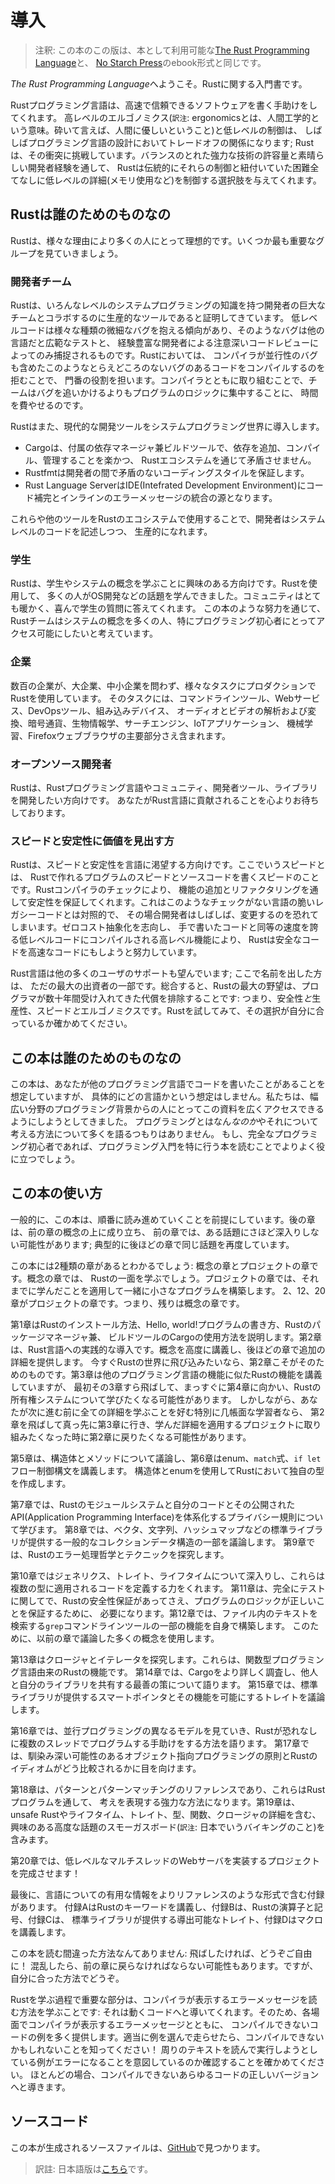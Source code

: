 <!-- # Introduction -->

# 導入

<!-- > Note: This edition of the book is the same as [The Rust Programming -->
<!-- > Language][nsprust] available in print and ebook format from [No Starch -->
<!-- > Press][nsp]. -->

> 注釈: この本のこの版は、本として利用可能な[The Rust Programming Language][nsprust]と、
> [No Starch Press][nsp]のebook形式と同じです。

[nsprust]: https://nostarch.com/rust
[nsp]: https://nostarch.com/

<!-- Welcome to *The Rust Programming Language*, an introductory book about Rust. -->

*The Rust Programming Language*へようこそ。Rustに関する入門書です。

<!-- The Rust programming language helps you write faster, more reliable software. -->
<!-- High-level ergonomics and low-level control are often at odds in programming -->
<!-- language design; Rust challenges that conflict. Through balancing powerful -->
<!-- technical capacity and a great developer experience, Rust gives you the option -->
<!-- to control low-level details (such as memory usage) without all the hassle -->
<!-- traditionally associated with such control. -->

Rustプログラミング言語は、高速で信頼できるソフトウェアを書く手助けをしてくれます。
高レベルのエルゴノミクス(`訳注`: ergonomicsとは、人間工学的という意味。砕いて言えば、人間に優しいということ)と低レベルの制御は、
しばしばプログラミング言語の設計においてトレードオフの関係になります;
Rustは、その衝突に挑戦しています。バランスのとれた強力な技術の許容量と素晴らしい開発者経験を通して、
Rustは伝統的にそれらの制御と紐付いていた困難全てなしに低レベルの詳細(メモリ使用など)を制御する選択肢を与えてくれます。

<!-- ## Who Rust Is For -->

## Rustは誰のためのものなの

<!-- Rust is ideal for many people for a variety of reasons. Let’s look at a few of -->
<!-- the most important groups. -->

Rustは、様々な理由により多くの人にとって理想的です。いくつか最も重要なグループを見ていきましょう。

<!-- ### Teams of Developers -->

### 開発者チーム

<!-- Rust is proving to be a productive tool for collaborating among large teams of -->
<!-- developers with varying levels of systems programming knowledge. Low-level code -->
<!-- is prone to a variety of subtle bugs, which in most other languages can be -->
<!-- caught only through extensive testing and careful code review by experienced -->
<!-- developers. In Rust, the compiler plays a gatekeeper role by refusing to -->
<!-- compile code with these elusive bugs, including concurrency bugs. By working -->
<!-- alongside the compiler, the team can spend their time focusing on the program’s -->
<!-- logic rather than chasing down bugs. -->

Rustは、いろんなレベルのシステムプログラミングの知識を持つ開発者の巨大なチームとコラボするのに生産的なツールであると証明してきています。
低レベルコードは様々な種類の微細なバグを抱える傾向があり、そのようなバグは他の言語だと広範なテストと、
経験豊富な開発者による注意深いコードレビューによってのみ捕捉されるものです。Rustにおいては、
コンパイラが並行性のバグも含めたこのようなとらえどころのないバグのあるコードをコンパイルするのを拒むことで、
門番の役割を担います。コンパイラとともに取り組むことで、チームはバグを追いかけるよりもプログラムのロジックに集中することに、
時間を費やせるのです。

<!-- Rust also brings contemporary developer tools to the systems programming world: -->

Rustはまた、現代的な開発ツールをシステムプログラミング世界に導入します。

<!-- * Cargo, the included dependency manager and build tool, makes adding, -->
<!--   compiling, and managing dependencies painless and consistent across the Rust -->
<!--   ecosystem. -->
<!-- * Rustfmt ensures a consistent coding style across developers. -->
<!-- * The Rust Language Server powers Integrated Development Environment (IDE) -->
<!--   integration for code completion and inline error messages. -->

* Cargoは、付属の依存マネージャ兼ビルドツールで、依存を追加、コンパイル、管理することを楽かつ、
  Rustエコシステムを通じて矛盾させません。
* Rustfmtは開発者の間で矛盾のないコーディングスタイルを保証します。
* Rust Language ServerはIDE(Intefrated Development Environment)にコード補完とインラインのエラーメッセージの統合の源となります。

<!-- By using these and other tools in the Rust ecosystem, developers can be -->
<!-- productive while writing systems-level code. -->

これらや他のツールをRustのエコシステムで使用することで、開発者はシステムレベルのコードを記述しつつ、
生産的になれます。

<!-- ### Students -->

### 学生

<!-- Rust is for students and those who are interested in learning about systems -->
<!-- concepts. Using Rust, many people have learned about topics like operating -->
<!-- systems development. The community is very welcoming and happy to answer -->
<!-- student questions. Through efforts such as this book, the Rust teams want to -->
<!-- make systems concepts more accessible to more people, especially those new to -->
<!-- programming. -->

Rustは、学生やシステムの概念を学ぶことに興味のある方向けです。Rustを使用して、
多くの人がOS開発などの話題を学んできました。コミュニティはとても暖かく、喜んで学生の質問に答えてくれます。
この本のような努力を通じて、Rustチームはシステムの概念を多くの人、特にプログラミング初心者にとってアクセス可能にしたいと考えています。

<!-- ### Companies -->

### 企業

<!-- Hundreds of companies, large and small, use Rust in production for a variety of -->
<!-- tasks. Those tasks include command line tools, web services, DevOps tooling, -->
<!-- embedded devices, audio and video analysis and transcoding, cryptocurrencies, -->
<!-- bioinformatics, search engines, Internet of Things applications, machine -->
<!-- learning, and even major parts of the Firefox web browser. -->

数百の企業が、大企業、中小企業を問わず、様々なタスクにプロダクションでRustを使用しています。
そのタスクには、コマンドラインツール、Webサービス、DevOpsツール、組み込みデバイス、
オーディオとビデオの解析および変換、暗号通貨、生物情報学、サーチエンジン、IoTアプリケーション、
機械学習、Firefoxウェブブラウザの主要部分さえ含まれます。

<!-- ### Open Source Developers -->

### オープンソース開発者

<!-- Rust is for people who want to build the Rust programming language, community, -->
<!-- developer tools, and libraries. We’d love to have you contribute to the Rust -->
<!-- language. -->

Rustは、Rustプログラミング言語やコミュニティ、開発者ツール、ライブラリを開発したい方向けです。
あなたがRust言語に貢献されることを心よりお待ちしております。

<!-- ### People Who Value Speed and Stability -->

### スピードと安定性に価値を見出す方

<!-- 最後から3行目、zero-cost abstractions, higher-level featuresの繋がりがよくわからない。byが両者にかかっているように訳した -->

<!-- Rust is for people who crave speed and stability in a language. By speed, we -->
<!-- mean the speed of the programs that you can create with Rust and the speed at -->
<!-- which Rust lets you write them. The Rust compiler’s checks ensure stability -->
<!-- through feature additions and refactoring. This is contrast to the brittle -->
<!-- legacy code in languages without these checks, which developers are often -->
<!-- afraid to modify. By striving for zero-cost abstractions, higher-level features -->
<!-- that compile to lower-level code as fast as code written manually, Rust -->
<!-- endeavors to make safe code be fast code as well. -->

Rustは、スピードと安定性を言語に渇望する方向けです。ここでいうスピードとは、
Rustで作れるプログラムのスピードとソースコードを書くスピードのことです。Rustコンパイラのチェックにより、
機能の追加とリファクタリングを通して安定性を保証してくれます。これはこのようなチェックがない言語の脆いレガシーコードとは対照的で、
その場合開発者はしばしば、変更するのを恐れてしまいます。ゼロコスト抽象化を志向し、
手で書いたコードと同等の速度を誇る低レベルコードにコンパイルされる高レベル機能により、
Rustは安全なコードを高速なコードにもしようと努力しています。

<!-- The Rust language hopes to support many other users as well; those mentioned -->
<!-- here are merely some of the biggest stakeholders. Overall, Rust’s greatest -->
<!-- ambition is to eliminate trade-offs that programmers have accepted for -->
<!-- decades: safety *and* productivity, speed *and* ergonomics. Give -->
<!-- Rust a try, and see if its choices work for you. -->

Rust言語は他の多くのユーザのサポートも望んでいます; ここで名前を出した方は、
ただの最大の出資者の一部です。総合すると、Rustの最大の野望は、プログラマが数十年間受け入れてきた代償を排除することです:
つまり、安全性*と*生産性、スピード*と*エルゴノミクスです。Rustを試してみて、その選択が自分に合っているか確かめてください。

<!-- ## Who This Book Is For -->

## この本は誰のためのものなの

<!-- This book assumes that you’ve written code in another programming language but -->
<!-- doesn’t make any assumptions about which one. We’ve tried to make the material -->
<!-- broadly accessible to those from a wide variety of programming backgrounds. We -->
<!-- don’t spend a lot of time talking about what programming *is* or how to think -->
<!-- about it. If you’re entirely new to programming, you would be better served by -->
<!-- reading a book that specifically provides an introduction to programming. -->

この本は、あなたが他のプログラミング言語でコードを書いたことがあることを想定していますが、
具体的にどの言語かという想定はしません。私たちは、幅広い分野のプログラミング背景からの人にとってこの資料を広くアクセスできるようにしようとしてきました。
プログラミングとはなん*なのか*やそれについて考える方法について多くを語るつもりはありません。
もし、完全なプログラミング初心者であれば、プログラミング入門を特に行う本を読むことでよりよく役に立つでしょう。

<!-- ## How to Use This Book -->

## この本の使い方

<!-- In general, this book assumes that you’re reading it in sequence from front to -->
<!-- back. Later chapters build on concepts in earlier chapters, and earlier -->
<!-- chapters might not delve into details on a topic; we typically revisit the -->
<!-- topic in a later chapter. -->

一般的に、この本は、順番に読み進めていくことを前提にしています。後の章は、前の章の概念の上に成り立ち、
前の章では、ある話題にさほど深入りしない可能性があります; 典型的に後ほどの章で同じ話題を再度しています。

<!-- You’ll find two kinds of chapters in this book: concept chapters and project -->
<!-- chapters. In concept chapters, you’ll learn about an aspect of Rust. In project -->
<!-- chapters, we’ll build small programs together, applying what you’ve learned so -->
<!-- far. Chapters 2, 12, and 20 are project chapters; the rest are concept chapters. -->

この本には2種類の章があるとわかるでしょう: 概念の章とプロジェクトの章です。概念の章では、
Rustの一面を学ぶでしょう。プロジェクトの章では、それまでに学んだことを適用して一緒に小さなプログラムを構築します。
2、12、20章がプロジェクトの章です。つまり、残りは概念の章です。

<!-- Chapter 1 explains how to install Rust, how to write a Hello, world! program, -->
<!-- and how to use Cargo, Rust’s package manager and build tool. Chapter 2 is a -->
<!-- hands-on introduction to the Rust language. We’ll cover concepts at a high -->
<!-- level, and later chapters will provide additional detail. If you want to get -->
<!-- your hands dirty right away, Chapter 2 is the one for that. At first, you -->
<!-- might even want to skip Chapter 3, which covers Rust features similar to those -->
<!-- of other programming language, and head straight to Chapter 4 to learn about -->
<!-- Rust’s ownership system. However, if you’re a particularly meticulous learner -->
<!-- who prefers to learn every detail before moving onto the next, you might want -->
<!-- to skip Chapter 2 and go straight to Chapter 3, returning to Chapter 2 when -->
<!-- you’d like to work on a project applying the details you’ve learned. -->

第1章はRustのインストール方法、Hello, world!プログラムの書き方、Rustのパッケージマネージャ兼、
ビルドツールのCargoの使用方法を説明します。第2章は、Rust言語への実践的な導入です。概念を高度に講義し、後ほどの章で追加の詳細を提供します。
今すぐRustの世界に飛び込みたいなら、第2章こそがそのためのものです。第3章は他のプログラミング言語の機能に似たRustの機能を講義していますが、
最初その3章すら飛ばして、まっすぐに第4章に向かい、Rustの所有権システムについて学びたくなる可能性があります。
しかしながら、あなたが次に進む前に全ての詳細を学ぶことを好む特別に几帳面な学習者なら、
第2章を飛ばして真っ先に第3章に行き、学んだ詳細を適用するプロジェクトに取り組みたくなった時に第2章に戻りたくなる可能性があります。

<!-- Chapter 5 discusses structs and methods, and Chapter 6 covers enums, `match` -->
<!-- expressions, and the `if let` control flow construct. You’ll use structs and -->
<!-- enums to make custom types in Rust. -->

第5章は、構造体とメソッドについて議論し、第6章はenum、`match`式、`if let`フロー制御構文を講義します。
構造体とenumを使用してRustにおいて独自の型を作成します。

<!-- In Chapter 7, you’ll learn about Rust’s module system and about privacy rules -->
<!-- for organizing your code and its public Application Programming Interface -->
<!-- (API). Chapter 8 discusses some common collection data structures that the -->
<!-- standard library provides, such as vectors, strings, and hash maps. Chapter 9 -->
<!-- explores Rust’s error-handling philosophy and techniques. -->

第7章では、Rustのモジュールシステムと自分のコードとその公開されたAPI(Application Programming Interface)を体系化するプライバシー規則について学びます。
第8章では、ベクタ、文字列、ハッシュマップなどの標準ライブラリが提供する一般的なコレクションデータ構造の一部を議論します。
第9章では、Rustのエラー処理哲学とテクニックを探究します。

<!-- Chapter 10 digs into generics, traits, and lifetimes, which give you the power -->
<!-- to define code that applies to multiple types. Chapter 11 is all about testing, -->
<!-- which even with Rust's safety guarantees is necessary to ensure your program's -->
<!-- logic is correct. In Chapter 12, we’ll build our own implementation of a subset -->
<!-- of functionality from the `grep` command line tool that searches for text -->
<!-- within files. For this, we’ll use many of the concepts we discussed in the -->
<!-- previous chapters. -->

第10章ではジェネリクス、トレイト、ライフタイムについて深入りし、これらは複数の型に適用されるコードを定義する力をくれます。
第11章は、完全にテストに関してで、Rustの安全性保証があってさえ、プログラムのロジックが正しいことを保証するために、
必要になります。第12章では、ファイル内のテキストを検索する`grep`コマンドラインツールの一部の機能を自身で構築します。
このために、以前の章で議論した多くの概念を使用します。

<!-- Chapter 13 explores closures and iterators: features of Rust that come from -->
<!-- functional programming languages. In Chapter 14, we’ll examine Cargo in more -->
<!-- depth and talk about best practices for sharing your libraries with others. -->
<!-- Chapter 15 discusses smart pointers that the standard library provides and the -->
<!-- traits that enable their functionality. -->

第13章はクロージャとイテレータを探究します。これらは、関数型プログラミング言語由来のRustの機能です。
第14章では、Cargoをより詳しく調査し、他人と自分のライブラリを共有する最善の策について語ります。
第15章では、標準ライブラリが提供するスマートポインタとその機能を可能にするトレイトを議論します。

<!-- In Chapter 16, we’ll walk through different models of concurrent programming -->
<!-- and talk about how Rust helps you to program in multiple threads fearlessly. -->
<!-- Chapter 17 looks at how Rust idioms compare to object-oriented programming -->
<!-- principles you might be familiar with. -->

第16章では、並行プログラミングの異なるモデルを見ていき、Rustが恐れなしに複数のスレッドでプログラムする手助けをする方法を語ります。
第17章では、馴染み深い可能性のあるオブジェクト指向プログラミングの原則とRustのイディオムがどう比較されるかに目を向けます。

<!-- Chapter 18 is a reference on patterns and pattern matching, which are powerful -->
<!-- ways of expressing ideas throughout Rust programs. Chapter 19 contains a -->
<!-- smorgasbord of advanced topics of interest, including unsafe Rust and more -->
<!-- about lifetimes, traits, types, functions, and closures. -->

第18章は、パターンとパターンマッチングのリファレンスであり、これらはRustプログラムを通して、
考えを表現する強力な方法になります。第19章は、unsafe Rustやライフタイム、トレイト、型、関数、クロージャの詳細を含む、
興味のある高度な話題のスモーガスボード(`訳注`: 日本でいうバイキングのこと)を含みます。

<!-- In Chapter 20, we’ll complete a project in which we’ll implement a low-level -->
<!-- multithreaded web server! -->

第20章では、低レベルなマルチスレッドのWebサーバを実装するプロジェクトを完成させます！

<!-- Finally, some appendixes contain useful information about the language in a -->
<!-- more reference-like format. Appendix A covers Rust’s keywords, Appendix B -->
<!-- covers Rust’s operators and symbols, Appendix C covers derivable traits -->
<!-- provided by the standard library, Appendix D covers macros. -->

最後に、言語についての有用な情報をよりリファレンスのような形式で含む付録があります。
付録AはRustのキーワードを講義し、付録Bは、Rustの演算子と記号、付録Cは、
標準ライブラリが提供する導出可能なトレイト、付録Dはマクロを講義します。

<!-- There is no wrong way to read this book: if you want to skip ahead, go for it! -->
<!-- You might have to jump back to earlier chapters if you experience any -->
<!-- confusion. But do whatever works for you. -->

この本を読む間違った方法なんてありません: 飛ばしたければ、どうぞご自由に！
混乱したら、前の章に戻らなければならない可能性もあります。ですが、自分に合った方法でどうぞ。

<!-- An important part of the process of learning Rust is learning how to read the -->
<!-- error messages the compiler displays: these will guide you toward working code. -->
<!-- As such, we’ll provide many examples of code that doesn’t compile along with -->
<!-- the error message the compiler will show you in each situation. Know that if -->
<!-- you enter and run a random example, it may not compile! Make sure you read the -->
<!-- surrounding text to see whether the example you’re trying to run is meant to -->
<!-- error. In most situations, we’ll lead you to the correct version of any code -->
<!-- that doesn’t compile. -->

<!-- NOTE: docs.rust-lang.orgにあるバージョンだとFerrisに関する追記があるが、2nd editionで必要なのか、確認が必要 -->

Rustを学ぶ過程で重要な部分は、コンパイラが表示するエラーメッセージを読む方法を学ぶことです:
それは動くコードへと導いてくれます。そのため、各場面でコンパイラが表示するエラーメッセージとともに、
コンパイルできないコードの例を多く提供します。適当に例を選んで走らせたら、コンパイルできないかもしれないことを知ってください！
周りのテキストを読んで実行しようとしている例がエラーになることを意図しているのか確認することを確かめてください。
ほとんどの場合、コンパイルできないあらゆるコードの正しいバージョンへと導きます。

<!-- ## Source code -->

## ソースコード

<!-- The source files from which this book is generated can be found on -->
<!-- [GitHub][book]. -->

この本が生成されるソースファイルは、[GitHub][book]で見つかります。

> 訳註: 日本語版は[こちら][book-ja]です。

[book]: https://github.com/rust-lang/book/tree/master/second-edition/src
[book-ja]: https://github.com/rust-lang-ja/book-ja
